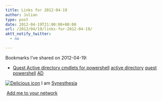 ```yaml
---
title: Links for 2012-04-19
author: Julian
type: post
date: 2012-04-19T21:00:00+00:00
url: /2012/04/19/links-for-2012-04-19/
aktt_notify_twitter:
  - no

---
```

Bookmarks I&#8217;ve shared on 2012-04-19:

  * [Quest Active directory cmdlets for powershell][1] 
    [active directory][2] [quest][3] [powershell][4] [AD][5] </li> </ul> 
    
    <p class="deliciouslink">
      <a href="https://del.icio.us/synesthesia" title="See all my bookmarks on del.icio.us"><img src="https://www.synesthesia.co.uk/images/deliciousicon.jpg" alt="Delicious icon" /></a>&nbsp;I am <a href="https://del.icio.us/synesthesia" title="See all my bookmarks on del.icio.us">Synesthesia</a>
    </p>
    
    <p class="deliciouslink">
      <a href="https://del.icio.us/network?add=synesthesia" title="Add me to your del.icio.us network"><img src="https://www.synesthesia.co.uk/images/add.gif" alt="" /></a>&nbsp;<a href="https://del.icio.us/network?add=synesthesia" title="Add me to your del.icio.us network">Add me to your network</a>
    </p>

 [1]: https://ss64.com/ps/quest.html
 [2]: https://www.delicious.com/synesthesia/active+directory
 [3]: https://www.delicious.com/synesthesia/quest
 [4]: https://www.delicious.com/synesthesia/powershell
 [5]: https://www.delicious.com/synesthesia/AD